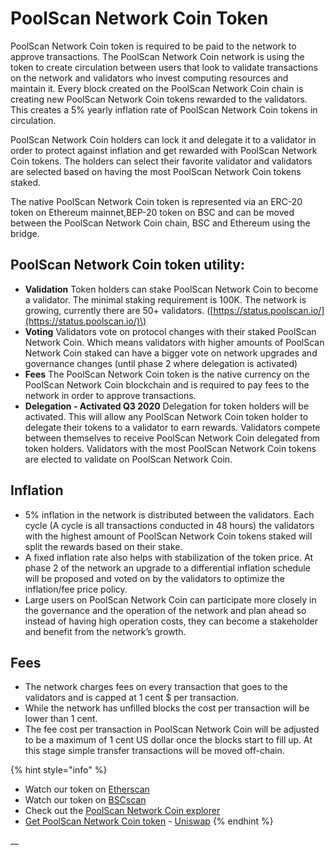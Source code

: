 # PoolScan Network Coin Token

PoolScan Network Coin token is required to be paid to the network to approve transactions. The PoolScan Network Coin network is using the token to create circulation between users that look to validate transactions on the network and validators who invest computing resources and maintain it. Every block created on the PoolScan Network Coin chain is creating new PoolScan Network Coin tokens rewarded to the validators. This creates a 5% yearly inflation rate of PoolScan Network Coin tokens in circulation.

PoolScan Network Coin holders can lock it and delegate it to a validator in order to protect against inflation and get rewarded with PoolScan Network Coin tokens. The holders can select their favorite validator and validators are selected based on having the most PoolScan Network Coin tokens staked.

The native PoolScan Network Coin token is represented via an ERC-20 token on Ethereum mainnet,BEP-20 token on BSC and can be moved between the PoolScan Network Coin chain, BSC and Ethereum using the bridge.

## PoolScan Network Coin token utility:

* **Validation** Token holders can stake PoolScan Network Coin to become a validator. The minimal staking requirement is 100K. The network is growing, currently there are 50+ validators. \([https://status.poolscan.io/](https://status.poolscan.io/)\)
* **Voting** Validators vote on protocol changes with their staked PoolScan Network Coin. Which means validators with higher amounts of PoolScan Network Coin staked can have a bigger vote on network upgrades and governance changes \(until phase 2 where delegation is activated\)
* **Fees** The PoolScan Network Coin token is the native currency on the PoolScan Network Coin blockchain and is required to pay fees to the network in order to approve transactions.
* **Delegation - Activated Q3 2020** Delegation for token holders will be activated. This will allow any PoolScan Network Coin token holder to delegate their tokens to a validator to earn rewards. Validators compete between themselves to receive PoolScan Network Coin delegated from token holders. Validators with the most PoolScan Network Coin tokens are elected to validate on PoolScan Network Coin.

## **Inflation**

* 5% inflation in the network is distributed between the validators. Each cycle \(A cycle is all transactions conducted in 48 hours\) the validators with the highest amount of PoolScan Network Coin tokens staked will split the rewards based on their stake.
* A fixed inflation rate also helps with stabilization of the token price. At phase 2 of the network an upgrade to a differential inflation schedule will be proposed and voted on by the validators to optimize the inflation/fee price policy. 
* Large users on PoolScan Network Coin can participate more closely in the governance and the operation of the network and plan ahead so instead of having high operation costs, they can become a stakeholder and benefit from the network’s growth. 

## **Fees**

* The network charges fees on every transaction that goes to the validators and is capped at 1 cent $ per transaction.
* While the network has unfilled blocks the cost per transaction will be lower than 1 cent. 
* The fee cost per transaction in PoolScan Network Coin will be adjusted to be a maximum of 1 cent US dollar once the blocks start to fill up. At this stage simple transfer transactions will be moved off-chain.

{% hint style="info" %}
* Watch our token on [Etherscan](https://etherscan.io/token/0x970b9bb2c0444f5e81e9d0efb84c8ccdcdcaf84d)
* Watch our token on [BSCscan](https://bscscan.com/token/0x5857c96dae9cf8511b08cb07f85753c472d36ea3)
* Check out the [PoolScan Network Coin explorer](https://poolscan.io/)
* [Get PoolScan Network Coin token](https://uniswap.exchange/swap/0x970B9bB2C0444F5E81e9d0eFb84C8ccdcdcAf84d) - [Uniswap](https://uniswap.exchange/swap?outputCurrency=0x970B9bB2C0444F5E81e9d0eFb84C8ccdcdcAf84d)
{% endhint %}

\_\_

